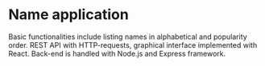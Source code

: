 # Name application

Basic functionalities include listing names in alphabetical and popularity order. REST API with HTTP-requests, graphical interface implemented with React. Back-end is handled with Node.js and Express framework. 

